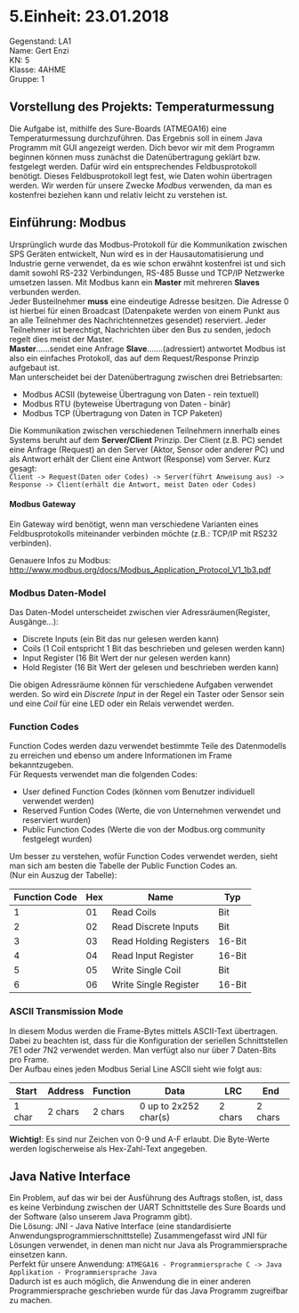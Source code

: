 # 5.Einheit: 23.01.2018

Gegenstand: LA1  
Name: Gert Enzi  
KN: 5  
Klasse: 4AHME  
Gruppe: 1  

## Vorstellung des Projekts: Temperaturmessung  
Die Aufgabe ist, mithilfe des Sure-Boards (ATMEGA16) eine Temperaturmessung durchzuführen. Das Ergebnis soll in einem Java Programm 
mit GUI angezeigt werden. Dich bevor wir mit dem Programm beginnen können muss zunächst die Datenübertragung geklärt bzw. festgelegt 
werden. Dafür wird ein entsprechendes Feldbusprotokoll benötigt. Dieses Feldbusprotokoll legt fest, wie Daten wohin übertragen werden.
Wir werden für unsere Zwecke *Modbus* verwenden, da man es kostenfrei beziehen kann und relativ leicht zu verstehen ist.



## Einführung: Modbus
Ursprünglich wurde das Modbus-Protokoll für die Kommunikation zwischen SPS Geräten entwickelt, Nun wird es in der Hausautomatisierung
und Industrie gerne verwendet, da es wie schon erwähnt kostenfrei ist und sich damit sowohl RS-232 Verbindungen, RS-485 Busse und 
TCP/IP Netzwerke umsetzen lassen. 
Mit Modbus kann ein **Master** mit mehreren **Slaves** verbunden werden.  
Jeder Busteilnehmer **muss** eine eindeutige Adresse besitzen. Die Adresse 0 ist hierbei für einen Broadcast (Datenpakete werden von
einem Punkt aus an alle Teilnehmer des Nachrichtennetzes gesendet) reserviert. Jeder Teilnehmer ist berechtigt, Nachrichten über den Bus 
zu senden, jedoch regelt dies meist der Master.  
**Master**......sendet eine Anfrage
**Slave**.......(adressiert) antwortet
Modbus ist also ein einfaches Protokoll, das auf dem Request/Response Prinzip aufgebaut ist.  
Man unterscheidet bei der Datenübertragung zwischen drei Betriebsarten:  
* Modbus ACSII (byteweise Übertragung von Daten - rein textuell)
* Modbus RTU   (byteweise Übertragung von Daten - binär)
* Modbus TCP   (Übertragung von Daten in TCP Paketen)
    
Die Kommunikation zwischen verschiedenen Teilnehmern innerhalb eines Systems beruht auf dem **Server/Client** Prinzip. Der Client (z.B. PC)
sendet eine Anfrage (Request) an den Server (Aktor, Sensor oder anderer PC) und als Antwort erhält der Client eine Antwort (Response) vom
Server. Kurz gesagt:  
```Client -> Request(Daten oder Codes) -> Server(führt Anweisung aus) -> Response -> Client(erhält die Antwort, meist Daten oder Codes)```
  
#### Modbus Gateway  
Ein Gateway wird benötigt, wenn man verschiedene Varianten eines Feldbusprotokolls miteinander verbinden möchte (z.B.: TCP/IP mit 
RS232 verbinden). 
  
  
Genauere Infos zu Modbus: http://www.modbus.org/docs/Modbus_Application_Protocol_V1_1b3.pdf  
  
### Modbus Daten-Model  
Das Daten-Model unterscheidet zwischen vier Adressräumen(Register, Ausgänge...):  
* Discrete Inputs (ein Bit das nur gelesen werden kann)
* Coils (1 Coil entspricht 1 Bit das beschrieben und gelesen werden kann)
* Input Register (16 Bit Wert der nur gelesen werden kann)
* Hold Register (16 Bit Wert der gelesen und beschrieben werden kann)  
      
Die obigen Adressräume können für verschiedene Aufgaben verwendet werden. So wird ein *Discrete Input* in der Regel ein Taster oder Sensor sein und eine *Coil* für eine LED oder ein Relais verwendet werden.  

### Function Codes  
Function Codes werden dazu verwendet bestimmte Teile des Datenmodells zu erreichen und ebenso um andere Informationen im Frame 
bekanntzugeben.  
Für Requests verwendet man die folgenden Codes:
* User defined Function Codes (können vom Benutzer individuell verwendet werden)
* Reserved Funtion Codes (Werte, die von Unternehmen verwendet und reserviert wurden)
* Public Function Codes (Werte die von der Modbus.org community festgelegt wurden)  
  
Um besser zu verstehen, wofür Function Codes verwendet werden, sieht man sich am besten die Tabelle der Public Function Codes an.  
(Nur ein Auszug der Tabelle):  

Function Code | Hex | Name | Typ
--------------- | --------- | --------- | ---
1 | 01 | Read Coils | Bit
2 | 02 | Read Discrete Inputs | Bit
3 | 03 | Read Holding Registers | 16-Bit
4 | 04 | Read Input Register | 16-Bit
5 | 05 | Write Single Coil | Bit
6 | 06 | Write Single Register | 16-Bit  
  
### ASCII Transmission Mode
In diesem Modus werden die Frame-Bytes mittels ASCII-Text übertragen. Dabei zu beachten ist, dass für die Konfiguration der seriellen 
Schnittstellen 7E1 oder 7N2 verwendet werden. Man verfügt also nur über 7 Daten-Bits pro Frame.  
Der Aufbau eines jeden Modbus Serial Line ASCII sieht wie folgt aus:  

Start | Address | Function | Data | LRC | End
----- | --------- | --------- | --------- | --- | ---
1 char | 2 chars | 2 chars | 0 up to 2x252 char(s) | 2 chars | 2 chars  
  
**Wichtig!**: Es sind nur Zeichen von 0-9 und A-F erlaubt. Die Byte-Werte werden logischerweise als Hex-Zahl-Text angegeben.  
  
## Java Native Interface  
Ein Problem, auf das wir bei der Ausführung des Auftrags stoßen, ist, dass es keine Verbindung zwischen der UART Schnittstelle des 
Sure Boards und der Software (also unserem Java Programm gibt).  
Die Lösung: JNI - Java Native Interface (eine standardisierte Anwendungsprogrammierschnittstelle)
Zusammengefasst wird JNI für Lösungen verwendet, in denen man nicht nur Java als Programmiersprache einsetzen kann.  
Perfekt für unsere Anwendung: `ATMEGA16 - Programmiersprache C -> Java Applikation - Programmiersprache Java`  
Dadurch ist es auch möglich, die Anwendung die in einer anderen Programmiersprache geschrieben wurde für das Java Programm zugreifbar zu 
machen. 
